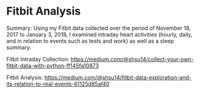 # Fitbit Analysis

Summary: Using my Fitbit data collected over the period of November 18, 2017 to January 3, 2018,  I examined intraday heart activities (hourly, daily, and in relation to events such as tests and work) as well as a sleep summary.

Fitbit Intraday Collection: https://medium.com/@shsu14/collect-your-own-fitbit-data-with-python-ff145fa10873

Fitbit Analysis: https://medium.com/@shsu14/fitbit-data-exploration-and-its-relation-to-real-events-61125d85af40
